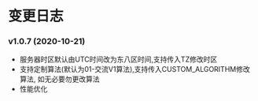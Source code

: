# 变更日志

### v1.0.7 (2020-10-21)
+ 服务器时区默认由UTC时间改为东八区时间,支持传入TZ修改时区
+ 支持定制算法(默认为01-交流V1算法),支持传入CUSTOM_ALGORITHM修改算法, 如无必要勿更改算法
+ 性能优化
